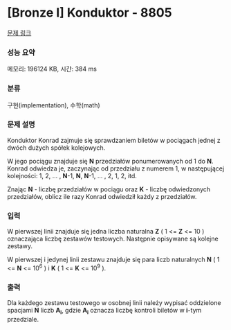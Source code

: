 # [Bronze I] Konduktor - 8805 

[문제 링크](https://www.acmicpc.net/problem/8805) 

### 성능 요약

메모리: 196124 KB, 시간: 384 ms

### 분류

구현(implementation), 수학(math)

### 문제 설명

<p>Konduktor Konrad zajmuje się sprawdzaniem biletów w pociągach jednej z dwóch dużych spółek kolejowych.</p>

<p>W jego pociągu znajduje się <strong>N</strong> przedziałów ponumerowanych od 1 do <strong>N</strong>. Konrad odwiedza je, zaczynając od przedziału z numerem 1, w następującej kolejności: 1, 2, ... , <strong>N</strong>-1, <strong>N</strong>, <strong>N</strong>-1, ... , 2, 1, 2, itd. </p>

<p>Znając <strong>N</strong> - liczbę przedziałów w pociągu oraz <strong>K</strong> - liczbę odwiedzonych przedziałów, oblicz ile razy Konrad odwiedził każdy z przedziałów.</p>

### 입력 

 <p>W pierwszej linii znajduje się jedna liczba naturalna <strong>Z</strong> ( 1 <= <strong>Z</strong> <= 10 ) oznaczająca liczbę zestawów testowych. Następnie opisywane są kolejne zestawy.</p>

<p>W pierwszej i jedynej linii zestawu znajduje się para liczb naturalnych <strong>N</strong> ( 1 <= <strong>N</strong> <= 10<sup>6</sup> ) i <strong>K</strong> ( 1 <= <strong>K</strong> <= 10<sup>9</sup> ).</p>

### 출력 

 <p>Dla każdego zestawu testowego w osobnej linii należy wypisać oddzielone spacjami <strong>N</strong> liczb <strong>A</strong><sub><strong>i</strong></sub>, gdzie <strong>A</strong><sub><strong>i</strong></sub> oznacza liczbę kontroli biletów w <strong>i</strong>-tym przedziale. </p>

